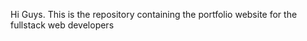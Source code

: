    Hi Guys. This is the repository containing the portfolio website for the fullstack web developers
